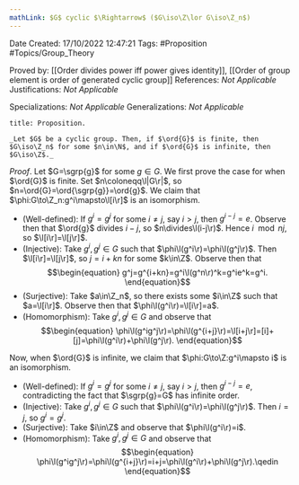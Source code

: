 ```yaml
---
mathLink: $G$ cyclic $\Rightarrow$ ($G\iso\Z\lor G\iso\Z_n$)
---
```


<div class="topSpace"></div>

Date Created: 17/10/2022 12:47:21
Tags: #Proposition #Topics/Group_Theory

Proved by: [[Order divides power iff power gives identity]], [[Order of group element is order of generated cyclic group]]
References: _Not Applicable_
Justifications: _Not Applicable_

Specializations: _Not Applicable_
Generalizations: _Not Applicable_

``` ad-Proposition
title: Proposition.

_Let $G$ be a cyclic group. Then, if $\ord{G}$ is finite, then $G\iso\Z_n$ for some $n\in\N$, and if $\ord{G}$ is infinite, then $G\iso\Z$._

```

_Proof_. Let $G=\sgrp{g}$ for some $g\in G$. We first prove the case for when $\ord{G}$ is finite. Set $n\coloneqq\l|G\r|$, so $n=\ord{G}=\ord{\sgrp{g}}=\ord{g}$. We claim that $\phi:G\to\Z_n:g^i\mapsto\l[i\r]$ is an isomorphism.
* (Well-defined): If $g^i=g^j$ for some $i\neq j$, say $i>j$, then $g^{i-j}=e$. Observe then that $\ord{g}$ divides $i-j$, so $n\divides\l(i-j\r)$. Hence $i\mod{n}j$, so $\l[i\r]=\l[j\r]$.
* (Injective): Take $g^i,g^j\in G$ such that $\phi\l(g^i\r)=\phi\l(g^j\r)$. Then $\l[i\r]=\l[j\r]$, so $j=i+kn$ for some $k\in\Z$. Observe then that
$$\begin{equation}
    g^j=g^{i+kn}=g^i\l(g^n\r)^k=g^ie^k=g^i.
\end{equation}$$
* (Surjective): Take $a\in\Z_n$, so there exists some $i\in\Z$ such that $a=\l[i\r]$. Observe then that $\phi\l(g^i\r)=\l[i\r]=a$.
* (Homomorphism): Take $g^i,g^j\in G$ and observe that
$$\begin{equation}
    \phi\l(g^ig^j\r)=\phi\l(g^{i+j}\r)=\l[i+j\r]=[i]+[j]=\phi\l(g^i\r)+\phi\l(g^j\r).
\end{equation}$$

Now, when $\ord{G}$ is infinite, we claim that $\phi:G\to\Z:g^i\mapsto i$ is an isomorphism.
* (Well-defined): If $g^i=g^j$ for some $i\neq j$, say $i>j$, then $g^{i-j}=e$, contradicting the fact that $\sgrp{g}=G$ has infinite order.
* (Injective): Take $g^i,g^j\in G$ such that $\phi\l(g^i\r)=\phi\l(g^j\r)$. Then $i=j$, so $g^i=g^j$.
* (Surjective): Take $i\in\Z$ and observe that $\phi\l(g^i\r)=i$.
* (Homomorphism): Take $g^i,g^j\in G$ and observe that
$$\begin{equation}
    \phi\l(g^ig^j\r)=\phi\l(g^{i+j}\r)=i+j=\phi\l(g^i\r)+\phi\l(g^j\r).\qedin
\end{equation}$$
